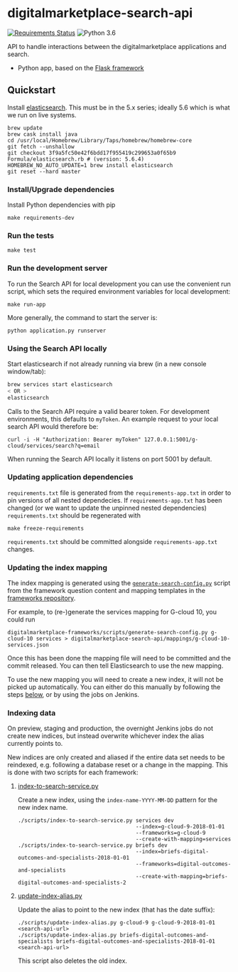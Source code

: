# digitalmarketplace-search-api

[![Requirements Status](https://requires.io/github/alphagov/digitalmarketplace-search-api/requirements.svg?branch=master)](https://requires.io/github/alphagov/digitalmarketplace-search-api/requirements/?branch=master)
![Python 3.6](https://img.shields.io/badge/python-3.6-blue.svg)

API to handle interactions between the digitalmarketplace applications and search.

- Python app, based on the [Flask framework](http://flask.pocoo.org/)

## Quickstart

Install [elasticsearch](http://www.elasticsearch.org/). This must be in the 5.x series; ideally 5.6 which is what we run on live systems.
```
brew update
brew cask install java
cd /usr/local/Homebrew/Library/Taps/homebrew/homebrew-core
git fetch --unshallow
git checkout 3f9a5fc50e42f6bdd17f955419c299653a0f65b9 Formula/elasticsearch.rb # (version: 5.6.4)
HOMEBREW_NO_AUTO_UPDATE=1 brew install elasticsearch
git reset --hard master
```

### Install/Upgrade dependencies

Install Python dependencies with pip

```
make requirements-dev
```

### Run the tests

```
make test
```

### Run the development server

To run the Search API for local development you can use the convenient run
script, which sets the required environment variables for local development:
```
make run-app
```

More generally, the command to start the server is:
```
python application.py runserver
```

### Using the Search API locally

Start elasticsearch if not already running via brew (in a new console window/tab):

```bash
brew services start elasticsearch
< OR >
elasticsearch
```

Calls to the Search API require a valid bearer token. For development
environments, this defaults to `myToken`. An example request to your local
search API would therefore be:

```
curl -i -H "Authorization: Bearer myToken" 127.0.0.1:5001/g-cloud/services/search?q=email
```

When running the Search API locally it listens on port 5001 by default.

### Updating application dependencies

`requirements.txt` file is generated from the `requirements-app.txt` in order to pin
versions of all nested dependecies. If `requirements-app.txt` has been changed (or
we want to update the unpinned nested dependencies) `requirements.txt` should be
regenerated with

```
make freeze-requirements
```

`requirements.txt` should be committed alongside `requirements-app.txt` changes.

### Updating the index mapping

The index mapping is generated using the [`generate-search-config.py`] script
from the framework question content and mapping templates in the [frameworks repository].

For example, to (re-)generate the services mapping for G-cloud 10, you could run

    digitalmarketplace-frameworks/scripts/generate-search-config.py g-cloud-10 services > digitalmarketplace-search-api/mappings/g-cloud-10-services.json

Once this has been done the mapping file will need to be committed and the
commit released. You can then tell Elasticsearch to use the new mapping.

To use the new mapping you will need to create a new index, it will not be
picked up automatically. You can either do this manually by following the steps
[below](#indexing-data), or by using the jobs on Jenkins.

[frameworks repository]: https://github.com/alphagov/digitalmarketplace-frameworks/
[`generate-search-config.py`]: https://github.com/alphagov/digitalmarketplace-frameworks/blob/master/scripts/generate-search-config.py

### Indexing data

On preview, staging and production, the overnight Jenkins jobs do not create new indices, but instead
overwrite whichever index the alias currently points to.

New indices are only created and aliased if the entire data set needs to be reindexed, e.g. following a
database reset or a change in the mapping. This is done with two scripts for each framework:

1. [index-to-search-service.py](https://github.com/alphagov/digitalmarketplace-scripts/blob/master/scripts/index-to-search-service.py)

   Create a new index, using the `index-name-YYYY-MM-DD` pattern for the new index name.

   ```
   ./scripts/index-to-search-service.py services dev
                                        --index=g-cloud-9-2018-01-01
                                        --frameworks=g-cloud-9
                                        --create-with-mapping=services
   ./scripts/index-to-search-service.py briefs dev
                                        --index=briefs-digital-outcomes-and-specialists-2018-01-01
                                        --frameworks=digital-outcomes-and-specialists
                                        --create-with-mapping=briefs-digital-outcomes-and-specialists-2
   ```
2. [update-index-alias.py](https://github.com/alphagov/digitalmarketplace-scripts/blob/master/scripts/update-index-alias.py)

   Update the alias to point to the new index (that has the date suffix):

   ```
   ./scripts/update-index-alias.py g-cloud-9 g-cloud-9-2018-01-01 <search-api-url>
   ./scripts/update-index-alias.py briefs-digital-outcomes-and-specialists briefs-digital-outcomes-and-specialists-2018-01-01 <search-api-url>
   ```

   This script also deletes the old index.
